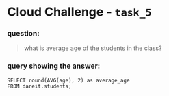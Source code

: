 # Cloud Challenge - `task_5`

### question:
> what is average age of the students in the class?

### query showing the answer:
```
SELECT round(AVG(age), 2) as average_age
FROM dareit.students;
```
